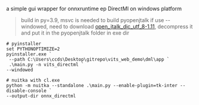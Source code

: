 a simple gui wrapper for onnxruntime ep DirectMl on windows platform
> build in py=3.9, msvc is needed to build pyopenjtalk
> if use --windowed, need to download [open_jtalk_dic_utf_8-1.11](https://github.com/r9y9/open_jtalk/releases/download/v1.11.1/open_jtalk_dic_utf_8-1.11.tar.gz), decompress it and put it in the pyopenjtalk folder in exe dir 

```pwsh
# pyinstaller 
set PYTHONOPTIMIZE=2
pyinstaller.exe `
 --path C:\Users\ccds\Desktop\gitrepo\vits_web_demo\dml\app `
 .\main.py -n vits_directml `
--windowed

# nuitka with cl.exe
python -m nuitka --standalone .\main.py --enable-plugin=tk-inter --disable-console `
--output-dir onnx_directml 
```

